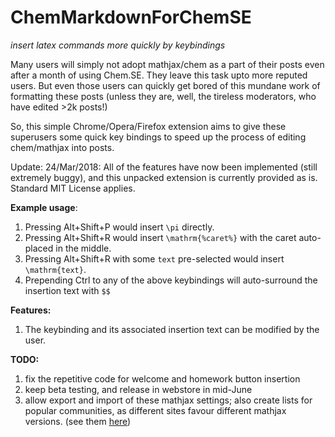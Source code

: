 # ChemMarkdownForChemSE
*insert latex commands more quickly by keybindings*

Many users will simply not adopt mathjax/chem as a part of their posts even after a month of using Chem.SE. They leave this task upto more reputed users. But even those users can quickly get bored of this mundane work of formatting these posts (unless they are, well, the tireless moderators, who have edited >2k posts!)

So, this simple Chrome/Opera/Firefox extension aims to give these superusers some quick key bindings to speed up the process of editing chem/mathjax into posts.

Update: 24/Mar/2018: All of the features have now been implemented (still extremely buggy), and this unpacked extension is currently provided as is. Standard MIT License applies.

**Example usage**:

1. Pressing Alt+Shift+P would insert `\pi` directly.
2. Pressing Alt+Shift+R would insert `\mathrm{%caret%}` with the caret auto-placed in the middle.
3. Pressing Alt+Shift+R with some `text` pre-selected would insert `\mathrm{text}`.
4. Prepending Ctrl to any of the above keybindings will auto-surround the insertion text with `$$`

**Features:**

1. The keybinding and its associated insertion text can be modified by the user.

**TODO:**

1. fix the repetitive code for welcome and homework button insertion
2. keep beta testing, and release in webstore in mid-June
3. allow export and import of these mathjax settings; also create lists for popular communities, as different sites favour different mathjax versions. (see them [here](https://stackapps.com/questions/3373/mathjax-buttons))
